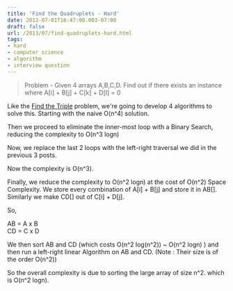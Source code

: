 ```yaml
---
title: 'Find the Quadruplets - Hard'
date: 2013-07-01T16:47:00.003-07:00
draft: false
url: /2013/07/find-quadruplets-hard.html
tags: 
- hard
- computer science
- algorithm
- interview question
---
```


  

> Problem - Given 4 arrays A,B,C,D. Find out if there exists an instance where A\[i\] + B\[j\] + C\[k\] + D\[l\] = 0

  
Like the [Find the Triple](http://lostincompilation.blogspot.com/2013/07/find-triple-hard.html) problem, we're going to develop 4 algorithms to solve this. Starting with the naive O(n^4) solution.

  
Then we proceed to eliminate the inner-most loop with a Binary Search, reducing the complexity to O(n^3 logn)  
  
Now, we replace the last 2 loops with the left-right traversal we did in the previous 3 posts.  
  
Now the complexity is O(n^3).  
  
Finally, we reduce the complexity to O(n^2 logn) at the cost of O(n^2) Space Complexity. We store every combination of A\[i\] + B\[j\] and store it in AB\[\]. Similarly we make CD\[\] out of C\[i\] + D\[j\].  
  
  
So,  
  
AB = A x B  
CD = C x D  
  
We then sort AB and CD (which costs O(n^2 log(n^2)) ~ O(n^2 logn) ) and then run a left-right linear Algorithm on AB and CD. (Note : Their size is of the order O(n^2))  
  
So the overall complexity is due to sorting the large array of size n^2. which is O(n^2 logn).